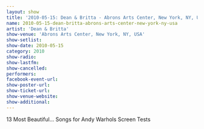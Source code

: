 ```yaml
---
layout: show
title: '2010-05-15: Dean & Britta - Abrons Arts Center, New York, NY, USA'
name: 2010-05-15-dean-britta-abrons-arts-center-new-york-ny-usa
artist: 'Dean & Britta'
show-venue: 'Abrons Arts Center, New York, NY, USA'
show-setlist: 
show-date: 2010-05-15
category: 2010
show-radio: 
show-lastfm: 
show-cancelled: 
performers: 
facebook-event-url: 
show-poster-url: 
show-ticket-url: 
show-venue-website: 
show-additional: 
---
```


13 Most Beautiful... Songs for Andy Warhols Screen Tests